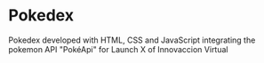 # Pokedex
Pokedex developed with HTML, CSS and JavaScript integrating the pokemon API "PokéApi" for Launch X of Innovaccion Virtual
